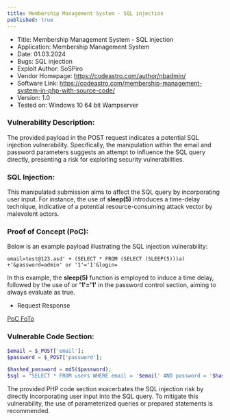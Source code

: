 ```yaml
---
title: Membership Management System - SQL injection
published: true
---
```


- Title: Membership Management System - SQL injection
- Application: Membership Management System
- Date: 01.03.2024
- Bugs: SQL injection
- Exploit Author: SoSPiro
- Vendor Homepage: https://codeastro.com/author/nbadmin/
- Software Link: https://codeastro.com/membership-management-system-in-php-with-source-code/
- Version: 1.0
- Tested on: Windows 10 64 bit Wampserver

### Vulnerability Description:

The provided payload in the POST request indicates a potential SQL injection vulnerability. Specifically, the manipulation within the email and password parameters suggests an attempt to influence the SQL query directly, presenting a risk for exploiting security vulnerabilities.

### SQL Injection:

This manipulated submission aims to affect the SQL query by incorporating user input. For instance, the use of **sleep(5)** introduces a time-delay technique, indicative of a potential resource-consuming attack vector by malevolent actors.



### Proof of Concept (PoC):

Below is an example payload illustrating the SQL injection vulnerability:

```
email=test@123.asd' + (SELECT * FROM (SELECT (SLEEP(5)))a) +'&password=admin' or '1'='1'&login=
```

In this example, the **sleep(5)** function is employed to induce a time delay, followed by the use of or **'1'='1'** in the password control section, aiming to always evaluate as true.

- Request Response

[PoC FoTo](https://gcdnb.pbrd.co/images/9k8xy4YRomp3.png?o=1)


### Vulnerable Code Section:

```php
$email = $_POST['email'];
$password = $_POST['password'];

$hashed_password = md5($password);
$sql = "SELECT * FROM users WHERE email = '$email' AND password = '$hashed_password'";
```

The provided PHP code section exacerbates the SQL injection risk by directly incorporating user input into the SQL query. To mitigate this vulnerability, the use of parameterized queries or prepared statements is recommended.




